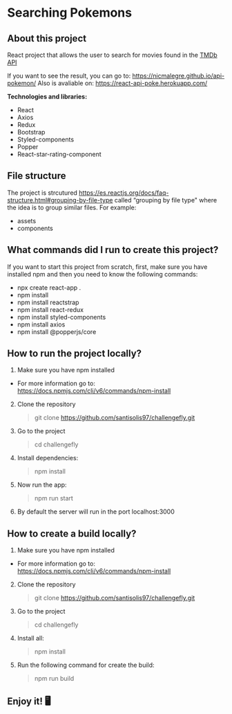 # Searching Pokemons

## About this project

React project that allows the user to search for movies found in the [TMDb API](https://www.themoviedb.org/documentation/api/)

If you want to see the result, you can go to: https://nicmalegre.github.io/api-pokemon/
Also is avaliable on: https://react-api-poke.herokuapp.com/

**Technologies and libraries:**

- React
- Axios
- Redux
- Bootstrap
- Styled-components
- Popper 
- React-star-rating-component

## File structure

The project is strcutured  https://es.reactjs.org/docs/faq-structure.html#grouping-by-file-type called “grouping by file type" where the idea is to group similar files. For example:


- assets
- components



## What commands did I run to create this project?

If you want to start this project from scratch, first, make sure you have installed npm and then you need to know the following commands:

- npx create react-app .
- npm install
- npm install reactstrap
- npm install react-redux
- npm install styled-components
- npm install axios
- npm install @popperjs/core

## How to run the project locally?

1. Make sure you have npm installed

- For more information go to: https://docs.npmjs.com/cli/v6/commands/npm-install

2. Clone the repository
   > git clone https://github.com/santisolis97/challengefly.git
3. Go to the project
   > cd challengefly
4. Install dependencies:
   > npm install
5. Now run the app:
   > npm run start
6. By default the server will run in the port localhost:3000


## How to create a build locally?

1. Make sure you have npm installed

- For more information go to: https://docs.npmjs.com/cli/v6/commands/npm-install

2. Clone the repository
   > git clone https://github.com/santisolis97/challengefly.git
3. Go to the project
   > cd challengefly
4. Install all:
   > npm install
5. Run the following command for create the build:
   > npm run build

## Enjoy it! 🖥

